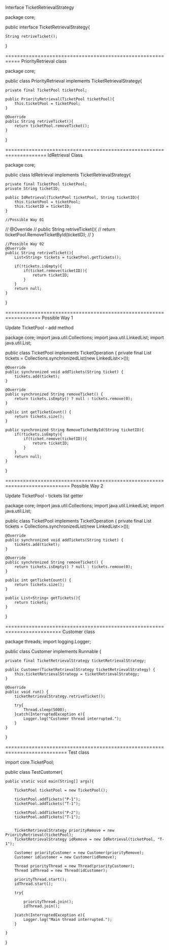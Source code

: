 Interface TicketRetrievalStrategy

package core;

public interface TicketRetrievalStrategy{

	String retriveTicket();
	
}


===========================================================
PriorityRetrieval class

package core;

public class PriorityRetrieval implements TicketRetrievalStrategy{
	
	private final TicketPool ticketPool;
	
	public PriorityRetrieval(TicketPool ticketPool){
		this.ticketPool = ticketPool;
	}
	
	@Override
	public String retriveTicket(){
		return ticketPool.removeTicket();
	}
}



====================================================================
IdRetrieval Class

package core;

public class IdRetrieval implements TicketRetrievalStrategy{
	
	private final TicketPool ticketPool;
	private String ticketID;
	
	public IdRetrieval(TicketPool ticketPool, String ticketID){
		this.ticketPool = ticketPool;
		this.ticketID = ticketID;
	}
	
	//Possible Way 01	
//	@Override
//	public String retriveTicket(){
//		return ticketPool.RemoveTicketById(ticketID);
//	}
	
	
	//Possible Way 02	
	@Override
	public String retriveTicket(){
		List<String> tickets = ticketPool.getTickets();

		if(!tickets.isEmpty){
			if(ticket.remove(ticketID)){
				return ticketID;
			}
		}
		return null;
	}
}


==================================================================
Possible Way 1


Update TicketPool - add method

package core;
import java.util.Collections;
import java.util.LinkedList;
import java.util.List;

public class TicketPool implements TicketOperation {
	private final List<String> tickets = Collections.synchronizedList(new LinkedList<>());
	
	@Override
	public synchronized void addTickets(String ticket) {
		tickets.add(ticket);
	}
	
	@Override
	public synchronized String removeTicket() {
		return tickets.isEmpty() ? null : tickets.remove(0);
	}
	
	public int getTicketCount() {
		return tickets.size();
	}
	
	public synchronized String RemoveTicketById(String ticketID){
		if(!tickets.isEmpty){
			if(ticket.remove(ticketID)){
				return ticketID;
			}
		}
		return null;
	}
}


============================================================================
Possible Way 2

Update TicketPool - tickets list getter 

package core;
import java.util.Collections;
import java.util.LinkedList;
import java.util.List;

public class TicketPool implements TicketOperation {
	private final List<String> tickets = Collections.synchronizedList(new LinkedList<>());
	
	@Override
	public synchronized void addTickets(String ticket) {
		tickets.add(ticket);
	}
	
	@Override
	public synchronized String removeTicket() {
		return tickets.isEmpty() ? null : tickets.remove(0);
	}
	
	public int getTicketCount() {
		return tickets.size();
	}
	
	public List<String> getTickets(){
		return tickets;
	}
}

=========================================================================
Customer class

package threads;
import logging.Logger;

public class Customer implements Runnable {
	
	private final TicketRetrievalStrategy ticketRetrievalStrategy;
	
	public Customer(TicketRetrievalStrategy ticketRetrievalStrategy) {
		this.ticketRetrievalStrategy = ticketRetrievalStrategy;
	}
	
	@Override
	public void run() {
		ticketRetrievalStrategy.retriveTicket();
		
		try{
			Thread.sleep(5000);
		}catch(InterruptedException e){
			Logger.log("Customer thread interrupted.");
		}
	}
	
}


===========================================================================
Test class

import core.TicketPool;

public class TestCustomer{

	public static void main(String[] args){
	
		TicketPool ticketPool = new TicketPool();
		
		ticketPool.addTickets("P-1");
		ticketPool.addTickets("T-1");
		
		ticketPool.addTickets("P-2");
		ticketPool.addTickets("T-1");
		
		
		TicketRetrievalStrategy priorityRemove = new PriorityRetrieval(ticketPool);
		TicketRetrievalStrategy idRemove = new IdRetrieval(ticketPool, "T-1");
		
		Customer priorityCustomer = new Customer(priorityRemove);
		Customer idCustomer = new Customer(idRemove);
		
		Thread priorityThread = new Thread(priorityCustomer);
		Thread idThread = new Thread(idCustomer);
		
		priorityThread.start();
		idThread.start();
		
		try{
		
			priorityThread.join();
			idThread.join();
		
		}catch(InterruptedException e){
			Logger.log("Main thread interrupted.");
		}
		
	}

}
